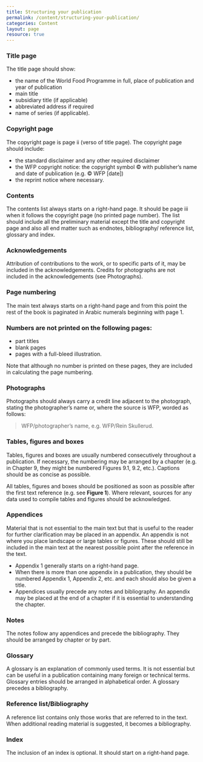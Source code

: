 ```yaml
---
title: Structuring your publication
permalink: /content/structuring-your-publication/
categories: Content
layout: page
resource: true
---
```


### Title page

The title page should show:

* the name of the World Food Programme in full, place of publication and year of publication 
* main title 
* subsidiary title (if applicable) 
* abbreviated address if required 
* name of series (if applicable). 

### Copyright page 

The copyright page is page ii (verso of title page). The copyright page should include: 

* the standard disclaimer and any other required disclaimer 
* the WFP copyright notice: the copyright symbol © with publisher’s name and date of publication (e.g. © WFP [date])
* the reprint notice where necessary. 

### Contents

The contents list always starts on a right-hand page. It should be page iii when it follows the copyright page (no printed page number). The list should include all the preliminary material except the title and copyright page and also all end matter such as endnotes, bibliography/ reference list, glossary and index. 

### Acknowledgements

Attribution of contributions to the work, or to specific parts of it, may be included in the acknowledgements. Credits for photographs are not included in the acknowledgements (see Photographs). 

### Page numbering

The main text always starts on a right-hand page and from this point the rest of the book is paginated in Arabic numerals beginning with page 1.

### Numbers are not printed on the following pages:

* part titles
* blank pages
* pages with a full-bleed illustration.

Note that although no number is printed on these pages, they are included in calculating the page numbering.

### Photographs

Photographs should always carry a credit line adjacent to the photograph, stating the photographer’s name or, where the source is WFP, worded as follows: 

> WFP/photographer’s name, e.g. WFP/Rein Skullerud.

### Tables, figures and boxes

Tables, figures and boxes are usually numbered consecutively throughout a publication. If necessary, the numbering may be arranged by a chapter (e.g. in Chapter 9, they might be numbered Figures 9.1, 9.2, etc.). Captions should be as concise as possible.

All tables, figures and boxes should be positioned as soon as possible after the first text reference (e.g. see **Figure 1**). Where relevant, sources for any data used to compile tables and figures should be acknowledged.

### Appendices 

Material that is not essential to the main text but that is useful to the reader for further clarification may be placed in an appendix. An appendix is not where you place landscape or large tables or figures. These should still be included in the main text at the nearest possible point after the reference in the text. 

* Appendix 1 generally starts on a right-hand page. 
* When there is more than one appendix in a publication, they should be numbered Appendix 1, Appendix 2, etc. and each should also be given a title. 
* Appendices usually precede any notes and bibliography. An appendix may be placed at the end of a chapter if it is essential to understanding the chapter. 

### Notes

The notes follow any appendices and precede the bibliography. They should be arranged by chapter or by part. 

### Glossary

A glossary is an explanation of commonly used terms. It is not essential but can be useful in a publication containing many foreign or technical terms. Glossary entries should be arranged in alphabetical order. A glossary precedes a bibliography. 

### Reference list/Bibliography

A reference list contains only those works that are referred to in the text. When additional reading material is suggested, it becomes a bibliography. 

### Index

The inclusion of an index is optional. It should start on a right-hand page. 

